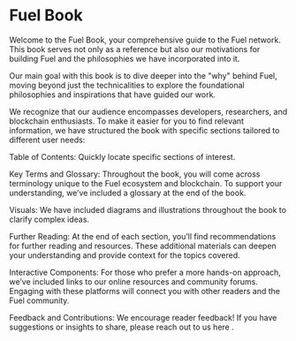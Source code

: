 # Fuel Book

Welcome to the Fuel Book, your comprehensive guide to the Fuel network. This book serves not only as a reference but also our motivations for building Fuel and the philosophies we have incorporated into it.

Our main goal with this book is to dive deeper into the "why" behind Fuel, moving beyond just the technicalities to explore the foundational philosophies and inspirations that have guided our work.

We recognize that our audience encompasses developers, researchers, and blockchain enthusiasts. To make it easier for you to find relevant information, we have structured the book with specific sections tailored to different user needs:

Table of Contents: Quickly locate specific sections of interest.

Key Terms and Glossary: Throughout the book, you will come across terminology unique to the Fuel ecosystem and blockchain. To support your understanding, we’ve included a glossary at the end of the book.

Visuals: We have included diagrams and illustrations throughout the book to clarify complex ideas.

Further Reading: At the end of each section, you’ll find recommendations for further reading and resources. These additional materials can deepen your understanding and provide context for the topics covered.

Interactive Components: For those who prefer a more hands-on approach, we’ve included links to our online resources and community forums. Engaging with these platforms will connect you with other readers and the Fuel community.

Feedback and Contributions: We encourage reader feedback! If you have suggestions or insights to share, please reach out to us here <insert link>.
